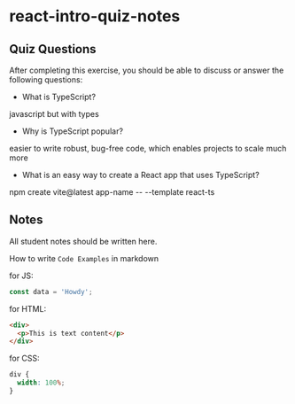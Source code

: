 # react-intro-quiz-notes

## Quiz Questions

After completing this exercise, you should be able to discuss or answer the following questions:

- What is TypeScript?

javascript but with types

- Why is TypeScript popular?

easier to write robust, bug-free code, which enables projects to scale much more

- What is an easy way to create a React app that uses TypeScript?

npm create vite@latest app-name -- --template react-ts

## Notes

All student notes should be written here.

How to write `Code Examples` in markdown

for JS:

```javascript
const data = 'Howdy';
```

for HTML:

```html
<div>
  <p>This is text content</p>
</div>
```

for CSS:

```css
div {
  width: 100%;
}
```
